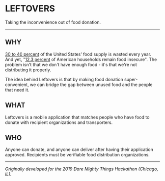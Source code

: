 # LEFTOVERS
Taking the inconvenience out of food donation.

---

## WHY
[30 to 40 percent](https://www.rts.com/resources/guides/food-waste-america/#:~:text=Here's%20some%20%E2%80%9Cfood%E2%80%9D%20for%20thought,tons%20of%20food%20every%20year.&text=That's%2080%20billion%20pounds%20of,of%20the%20US%20food%20supply.) of the United States' food supply is wasted every year. And yet, "[12.3 percent](https://www.feedingamerica.org/about-us/press-room/new-data) of American households remain food insecure". The problem isn't that we don't have enough food - it's that we're not distributing it properly.

The idea behind Leftovers is that by making food donation super-convenient, we can bridge the gap between unused food and the people that need it.

## WHAT
Leftovers is a mobile application that matches people who have food to donate with recipient organizations and transporters.

## WHO
Anyone can donate, and anyone can deliver after having their application approved. Recipients must be verifiable food distribution organizations.

---

*Originally developed for the 2019 Dare Mighty Things Hackathon (Chicago, IL).*
